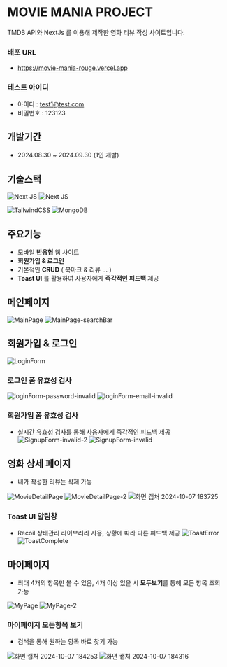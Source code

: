 # MOVIE MANIA PROJECT
TMDB API와 NextJs 를 이용해 제작한 영화 리뷰 작성 사이트입니다.

### 배포 URL
- https://movie-mania-rouge.vercel.app
### 테스트 아이디
- 아이디 : test1@test.com
- 비밀번호 : 123123

## 개발기간
- 2024.08.30 ~ 2024.09.30 (1인 개발)

## 기술스택
![Next JS](https://img.shields.io/badge/Next-black?style=for-the-badge&logo=next.js&logoColor=white)
![Next JS](https://img.shields.io/badge/NextAuth-black?style=for-the-badge&logo=next.js&logoColor=white)

![TailwindCSS](https://img.shields.io/badge/tailwindcss-%2338B2AC.svg?style=for-the-badge&logo=tailwind-css&logoColor=white)
![MongoDB](https://img.shields.io/badge/MongoDB-%234ea94b.svg?style=for-the-badge&logo=mongodb&logoColor=white)

## 주요기능
- 모바일 **반응형** 웹 사이트
- **회원가입 & 로그인**
- 기본적인 **CRUD** ( 북마크 & 리뷰 ... )
- **Toast UI** 를 활용하여 사용자에게 **즉각적인 피드백** 제공

## 메인페이지
![MainPage](https://github.com/user-attachments/assets/ce82bfe7-60e9-44e6-a538-38e159d5f85a)
![MainPage-searchBar](https://github.com/user-attachments/assets/4d9e0cdb-f9c9-44c2-bd02-6ff9b237d5aa)

## 회원가입 & 로그인
![LoginForm](https://github.com/user-attachments/assets/e41f01ca-0773-4698-a6aa-e934a410f3b1)

### 로그인 폼 유효성 검사
![loginForm-password-invalid](https://github.com/user-attachments/assets/2a7e78e0-4a3e-4aed-b7b9-316929de83d2)
![loginForm-email-invalid](https://github.com/user-attachments/assets/1593a81b-86db-4199-a305-94b283a9ad63)

### 회원가입 폼 유효성 검사
- 실시간 유효성 검사를 통해 사용자에게 즉각적인 피드백 제공
![SignupForm-invalid-2](https://github.com/user-attachments/assets/4f80d4e0-9f62-49ba-9f98-c3749bdf9580)
![SignupForm-invalid](https://github.com/user-attachments/assets/59266cef-64fb-45d3-8d11-6c39d355ef16)

## 영화 상세 페이지
- 내가 작성한 리뷰는 삭제 가능

![MovieDetailPage](https://github.com/user-attachments/assets/6589e4e6-1cf8-4c1f-9011-daed6e093210)
![MovieDetailPage-2](https://github.com/user-attachments/assets/fa7e3b24-4280-44d1-abc5-116365ae9cfd)
![화면 캡처 2024-10-07 183725](https://github.com/user-attachments/assets/3fd3e0cc-1e43-4fe5-884d-5b5c22f15a0a)


### Toast UI 알림창
- Recoil 상태관리 라이브러리 사용, 상황에 따라 다른 피드백 제공 
![ToastError](https://github.com/user-attachments/assets/a1dbd7bc-bda6-44de-81b3-eb5ef74a7012)
![ToastComplete](https://github.com/user-attachments/assets/57e5da29-d150-48d2-bf9c-aaaa96cbc9c1)

## 마이페이지
- 최대 4개의 항목만 볼 수 있음, 4개 이상 있을 시 **모두보기**를 통해 모든 항목 조회 가능
  
![MyPage](https://github.com/user-attachments/assets/a712f306-6b80-451c-a29c-f163839dff8f)
![MyPage-2](https://github.com/user-attachments/assets/c553ad5a-5c0d-4c5c-ae95-f0ca1123b407)

### 마이페이지 모든항목 보기
- 검색을 통해 원하는 항목 바로 찾기 가능

![화면 캡처 2024-10-07 184253](https://github.com/user-attachments/assets/611bd181-322d-44f0-9ccf-3fafb0433490)
![화면 캡처 2024-10-07 184316](https://github.com/user-attachments/assets/fa61c064-2875-4801-a917-aad765188a41)

